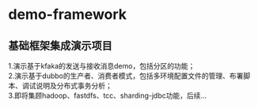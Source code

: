 # demo-framework
## 基础框架集成演示项目<br />
1.演示基于kfaka的发送与接收消息demo，包括分区的功能；<br />
2.演示基于dubbo的生产者、消费者模式，包括多环境配置文件的管理、布署脚本、调试说明及分布式事务分析；<br />
3.即将集顾hadoop、fastdfs、tcc、sharding-jdbc功能，后续...<br />
